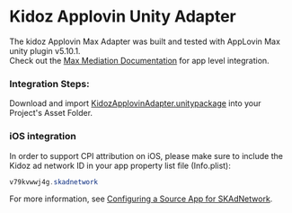 # Kidoz Applovin Unity Adapter

The kidoz Applovin Max Adapter was built and tested with AppLovin Max unity plugin v5.10.1. <Br>
Check out the [Max Mediation Documentation](https://dash.applovin.com/documentation/mediation/unity/getting-started/integration) for app level integration.

### Integration Steps:

Download and import [KidozApplovinAdapter.unitypackage](/Mediation/AppLovin%20Max%20Adapter/Unity/KidozApplovinAdapter.unitypackage) into your Project's Asset Folder.

### iOS integration

In order to support CPI attribution on iOS, please make sure to include the Kidoz ad network ID in your app property list file (Info.plist):

```java
v79kvwwj4g.skadnetwork	
```
For more information, see [Configuring a Source App for SKAdNetwork](https://developer.apple.com/documentation/storekit/skadnetwork/configuring_a_source_app).
